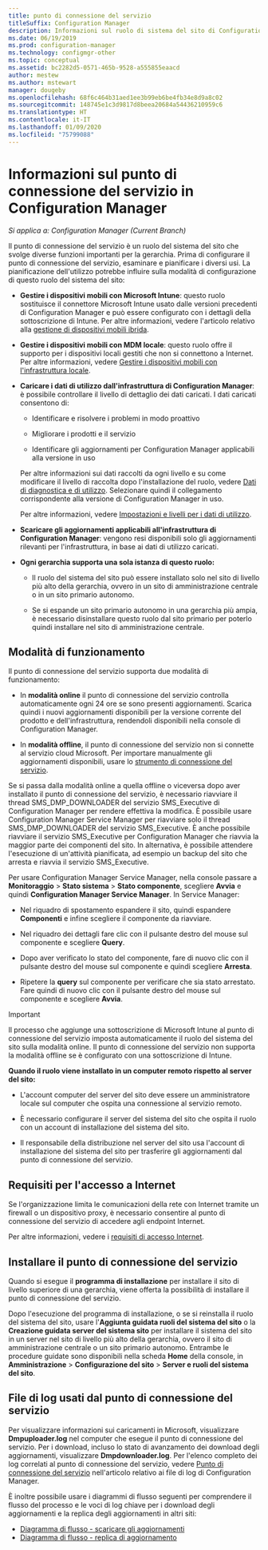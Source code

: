 ```yaml
---
title: punto di connessione del servizio
titleSuffix: Configuration Manager
description: Informazioni sul ruolo di sistema del sito di Configuration Manager e pianificazione della gamma di usi.
ms.date: 06/19/2019
ms.prod: configuration-manager
ms.technology: configmgr-other
ms.topic: conceptual
ms.assetid: bc2282d5-0571-465b-9528-a555855eaacd
author: mestew
ms.author: mstewart
manager: dougeby
ms.openlocfilehash: 68f6c464b31aed1ee3b99eb6be4fb34e8d9a8c02
ms.sourcegitcommit: 148745e1c3d9817d8beea20684a54436210959c6
ms.translationtype: HT
ms.contentlocale: it-IT
ms.lasthandoff: 01/09/2020
ms.locfileid: "75799088"
---
```

# <a name="about-the-service-connection-point-in-configuration-manager"></a>Informazioni sul punto di connessione del servizio in Configuration Manager

*Si applica a: Configuration Manager (Current Branch)*

Il punto di connessione del servizio è un ruolo del sistema del sito che svolge diverse funzioni importanti per la gerarchia. Prima di configurare il punto di connessione del servizio, esaminare e pianificare i diversi usi. La pianificazione dell'utilizzo potrebbe influire sulla modalità di configurazione di questo ruolo del sistema del sito:  

- **Gestire i dispositivi mobili con Microsoft Intune**: questo ruolo sostituisce il connettore Microsoft Intune usato dalle versioni precedenti di Configuration Manager e può essere configurato con i dettagli della sottoscrizione di Intune. Per altre informazioni, vedere l'articolo relativo alla [gestione di dispositivi mobili ibrida](/sccm/mdm/understand/hybrid-mobile-device-management).  

- **Gestire i dispositivi mobili con MDM locale**: questo ruolo offre il supporto per i dispositivi locali gestiti che non si connettono a Internet. Per altre informazioni, vedere [Gestire i dispositivi mobili con l'infrastruttura locale](/sccm/mdm/understand/manage-mobile-devices-with-on-premises-infrastructure).  

- **Caricare i dati di utilizzo dall'infrastruttura di Configuration Manager**: è possibile controllare il livello di dettaglio dei dati caricati. I dati caricati consentono di:  

    - Identificare e risolvere i problemi in modo proattivo  

    - Migliorare i prodotti e il servizio  

    - Identificare gli aggiornamenti per Configuration Manager applicabili alla versione in uso  

    Per altre informazioni sui dati raccolti da ogni livello e su come modificare il livello di raccolta dopo l'installazione del ruolo, vedere [Dati di diagnostica e di utilizzo](/sccm/core/plan-design/diagnostics/diagnostics-and-usage-data). Selezionare quindi il collegamento corrispondente alla versione di Configuration Manager in uso.  

    Per altre informazioni, vedere [Impostazioni e livelli per i dati di utilizzo](/sccm/core/servers/deploy/install/setup-reference#bkmk_usage).  

- **Scaricare gli aggiornamenti applicabili all'infrastruttura di Configuration Manager**: vengono resi disponibili solo gli aggiornamenti rilevanti per l'infrastruttura, in base ai dati di utilizzo caricati.  

- **Ogni gerarchia supporta una sola istanza di questo ruolo:**  

    - Il ruolo del sistema del sito può essere installato solo nel sito di livello più alto della gerarchia, ovvero in un sito di amministrazione centrale o in un sito primario autonomo.  

    - Se si espande un sito primario autonomo in una gerarchia più ampia, è necessario disinstallare questo ruolo dal sito primario per poterlo quindi installare nel sito di amministrazione centrale.  


##  <a name="bkmk_modes"></a> Modalità di funzionamento  
Il punto di connessione del servizio supporta due modalità di funzionamento:  

- In **modalità online** il punto di connessione del servizio controlla automaticamente ogni 24 ore se sono presenti aggiornamenti. Scarica quindi i nuovi aggiornamenti disponibili per la versione corrente del prodotto e dell'infrastruttura, rendendoli disponibili nella console di Configuration Manager.  

- In **modalità offline**, il punto di connessione del servizio non si connette al servizio cloud Microsoft. Per importare manualmente gli aggiornamenti disponibili, usare lo [strumento di connessione del servizio](/sccm/core/servers/manage/use-the-service-connection-tool).  

Se si passa dalla modalità online a quella offline o viceversa dopo aver installato il punto di connessione del servizio, è necessario riavviare il thread SMS_DMP_DOWNLOADER del servizio SMS_Executive di Configuration Manager per rendere effettiva la modifica. È possibile usare Configuration Manager Service Manager per riavviare solo il thread SMS_DMP_DOWNLOADER del servizio SMS_Executive. È anche possibile riavviare il servizio SMS_Executive per Configuration Manager che riavvia la maggior parte dei componenti del sito. In alternativa, è possibile attendere l'esecuzione di un'attività pianificata, ad esempio un backup del sito che arresta e riavvia il servizio SMS_Executive.  

Per usare Configuration Manager Service Manager, nella console passare a **Monitoraggio** > **Stato sistema** > **Stato componente**, scegliere **Avvia** e quindi **Configuration Manager Service Manager**. In Service Manager:  

- Nel riquadro di spostamento espandere il sito, quindi espandere **Componenti** e infine scegliere il componente da riavviare.  

- Nel riquadro dei dettagli fare clic con il pulsante destro del mouse sul componente e scegliere **Query**.  

- Dopo aver verificato lo stato del componente, fare di nuovo clic con il pulsante destro del mouse sul componente e quindi scegliere **Arresta**.  

- Ripetere la **query** sul componente per verificare che sia stato arrestato. Fare quindi di nuovo clic con il pulsante destro del mouse sul componente e scegliere **Avvia**.  

> [!IMPORTANT]  
> Il processo che aggiunge una sottoscrizione di Microsoft Intune al punto di connessione del servizio imposta automaticamente il ruolo del sistema del sito sulla modalità online. Il punto di connessione del servizio non supporta la modalità offline se è configurato con una sottoscrizione di Intune.  

**Quando il ruolo viene installato in un computer remoto rispetto al server del sito:**  

- L'account computer del server del sito deve essere un amministratore locale sul computer che ospita una connessione al servizio remoto.

- È necessario configurare il server del sistema del sito che ospita il ruolo con un account di installazione del sistema del sito.  

- Il responsabile della distribuzione nel server del sito usa l'account di installazione del sistema del sito per trasferire gli aggiornamenti dal punto di connessione del servizio.


## <a name="bkmk_urls"></a> Requisiti per l'accesso a Internet  

Se l'organizzazione limita le comunicazioni della rete con Internet tramite un firewall o un dispositivo proxy, è necessario consentire al punto di connessione del servizio di accedere agli endpoint Internet.

Per altre informazioni, vedere i [requisiti di accesso Internet](/sccm/core/plan-design/network/internet-endpoints#bkmk_scp).


## <a name="install-the-service-connection-point"></a>Installare il punto di connessione del servizio
Quando si esegue il **programma di installazione** per installare il sito di livello superiore di una gerarchia, viene offerta la possibilità di installare il punto di connessione del servizio.

Dopo l'esecuzione del programma di installazione, o se si reinstalla il ruolo del sistema del sito, usare l'**Aggiunta guidata ruoli del sistema del sito** o la **Creazione guidata server del sistema sito** per installare il sistema del sito in un server nel sito di livello più alto della gerarchia, ovvero il sito di amministrazione centrale o un sito primario autonomo. Entrambe le procedure guidate sono disponibili nella scheda **Home** della console, in **Amministrazione** > **Configurazione del sito** > **Server e ruoli del sistema del sito**.



## <a name="log-files-used-by-the-service-connection-point"></a>File di log usati dal punto di connessione del servizio
Per visualizzare informazioni sui caricamenti in Microsoft, visualizzare **Dmpuploader.log** nel computer che esegue il punto di connessione del servizio.  Per i download, incluso lo stato di avanzamento dei download degli aggiornamenti, visualizzare **Dmpdownloader.log**. Per l'elenco completo dei log correlati al punto di connessione del servizio, vedere [Punto di connessione del servizio](/sccm/core/plan-design/hierarchy/log-files#BKMK_WITLog) nell'articolo relativo ai file di log di Configuration Manager.

È inoltre possibile usare i diagrammi di flusso seguenti per comprendere il flusso del processo e le voci di log chiave per i download degli aggiornamenti e la replica degli aggiornamenti in altri siti:
- [Diagramma di flusso - scaricare gli aggiornamenti](/sccm/core/servers/manage/download-updates-flowchart)
- [Diagramma di flusso - replica di aggiornamento](/sccm/core/servers/manage/update-replication-flowchart)
